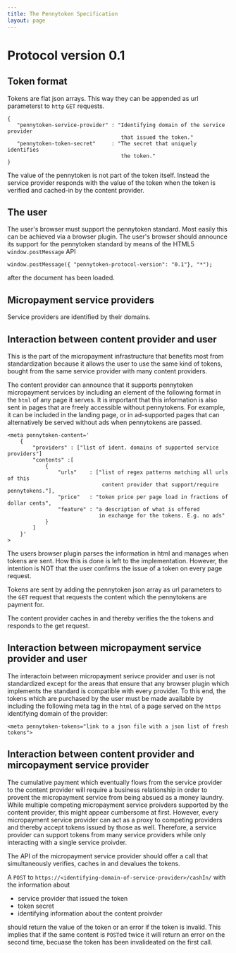 ```yaml
---
title: The Pennytoken Specification
layout: page
---
```


# Protocol version 0.1

## Token format

 Tokens are flat json arrays. This way they can be appended as url parameterst to `http` `GET` requests.
 

    {
       "pennytoken-service-provider" : "Identifying domain of the service provider
                                        that issued the token."
       "pennytoken-token-secret"     : "The secret that uniquely identifies 
                                        the token."
    }

 
 The value of the pennytoken is not part of the token itself. 
 Instead the service provider responds with the value of the token 
 when the token is verified and cached-in by the content provider.

## The user 

The user's browser must support the pennytoken standard. Most easily this can be achieved via a browser plugin.
The user's browser should announce its support for the pennytoken standard by means of the HTML5 `window.postMessage` API

    window.postMessage({ "pennytoken-protocol-version": "0.1"}, "*");

after the document has been loaded.


 
## Micropayment service providers

Service providers are identified by their domains.
 
## Interaction between content provider and user

 This is the part of the micropayment infrastructure that benefits most from standardization because it allows the user 
 to use the same kind of tokens, bought from the same service provider with many content providers.
 
 The content provider can announce that it supports pennytoken micropayment 
 services by including an element of the following format in the `html` of any page it serves.
 It is important that this information is also sent in pages that are freely accessible without pennytokens.
 For example, it can be included in the landing page, or in ad-supported pages 
 that can alternatively be served without ads when pennytokens are passed.
 

    <meta pennytoken-content='
        {
            "providers" : ["list of ident. domains of supported service providers"]
            "contents" :[
                {
                    "urls"    : ["list of regex patterns matching all urls of this 
                                  content provider that support/require pennytokens."],
                    "price"   : "token price per page load in fractions of dollar cents",
                    "feature" : "a description of what is offered 
                                 in exchange for the tokens. E.g. no ads"
                }
            ]
        }'
    >


    
The users browser plugin parses the information in html and manages when tokens are sent. 
How this is done is left to the implementation. However, the intention is NOT that the user confirms the issue
of a token on every page request. 

Tokens are sent by adding the pennytoken json array as url parameters to the `GET` request that requests the content which the pennytokens are payment for. 

The content provider caches in and thereby verifies the the tokens and responds to the get request. 

## Interaction between micropayment service provider and user

The interactoin between micropayment serivce provider and user is not standardized except for the areas that ensure that any browser plugin which implements the standard is compatible with every provider.
To this end, the tokens which are purchased by the user must be made available by including the following meta tag in the `html` of a page served on the `https` identifying domain of the provider:

 
    <meta pennytoken-tokens="link to a json file with a json list of fresh tokens">
 

## Interaction between content provider and mircopayment service provider

The cumulative payment which eventually flows from the service provider to the content provider will require a business relationship in order to provent the micropayment service from being absued as a money laundry.
While multiple competing micropayment service proivders supported by the content provider, this might appear cumbersome at first. However, every micropayment service provider can act as a proxy to competing providers and thereby accept tokens issued by those as well. Therefore, a service provider can support tokens from many service providers while only interacting with a single service proivder.

The API of the micropayment service provider should offer a call that simultaneously verifies, caches in and devalues the tokens.

A `POST` to `https://<identifying-domain-of-service-provider>/cashIn/` with the information about

* service provider that issued the token
* token secret
* identifying information about the content proivder

should return the value of the token or an error if the token is invalid.
This implies that if the same content is `POST`ed twice it will return an error on the second time, becuase the token has been invalideated on the first call.
